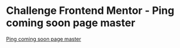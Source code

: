 # Challenge Frontend Mentor - Ping coming soon page master

<a href="https://thiagopdias.github.io/ping-coming-soon-page-master/" target="_blank">Ping coming soon page master</a>